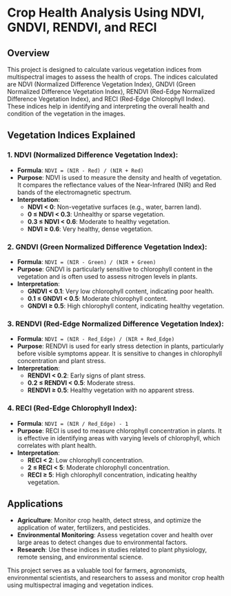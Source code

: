 
# Crop Health Analysis Using NDVI, GNDVI, RENDVI, and RECI

## Overview
This project is designed to calculate various vegetation indices from multispectral images to assess the health of crops. The indices calculated are NDVI (Normalized Difference Vegetation Index), GNDVI (Green Normalized Difference Vegetation Index), RENDVI (Red-Edge Normalized Difference Vegetation Index), and RECI (Red-Edge Chlorophyll Index). These indices help in identifying and interpreting the overall health and condition of the vegetation in the images.

## Vegetation Indices Explained

### 1. NDVI (Normalized Difference Vegetation Index):
- **Formula**: `NDVI = (NIR - Red) / (NIR + Red)`
- **Purpose**: NDVI is used to measure the density and health of vegetation. It compares the reflectance values of the Near-Infrared (NIR) and Red bands of the electromagnetic spectrum.
- **Interpretation**:
  - **NDVI < 0**: Non-vegetative surfaces (e.g., water, barren land).
  - **0 ≤ NDVI < 0.3**: Unhealthy or sparse vegetation.
  - **0.3 ≤ NDVI < 0.6**: Moderate to healthy vegetation.
  - **NDVI ≥ 0.6**: Very healthy, dense vegetation.

### 2. GNDVI (Green Normalized Difference Vegetation Index):
- **Formula**: `NDVI = (NIR - Green) / (NIR + Green)`
- **Purpose**: GNDVI is particularly sensitive to chlorophyll content in the vegetation and is often used to assess nitrogen levels in plants.
- **Interpretation**:
  - **GNDVI < 0.1**: Very low chlorophyll content, indicating poor health.
  - **0.1 ≤ GNDVI < 0.5**: Moderate chlorophyll content.
  - **GNDVI ≥ 0.5**: High chlorophyll content, indicating healthy vegetation.

### 3. RENDVI (Red-Edge Normalized Difference Vegetation Index):
- **Formula**: `NDVI = (NIR - Red_Edge) / (NIR + Red_Edge)`
- **Purpose**: RENDVI is used for early stress detection in plants, particularly before visible symptoms appear. It is sensitive to changes in chlorophyll concentration and plant stress.
- **Interpretation**:
  - **RENDVI < 0.2**: Early signs of plant stress.
  - **0.2 ≤ RENDVI < 0.5**: Moderate stress.
  - **RENDVI ≥ 0.5**: Healthy vegetation with no apparent stress.

### 4. RECI (Red-Edge Chlorophyll Index):
- **Formula**: `NDVI = (NIR / Red_Edge) - 1`
- **Purpose**: RECI is used to measure chlorophyll concentration in plants. It is effective in identifying areas with varying levels of chlorophyll, which correlates with plant health.
- **Interpretation**:
  - **RECI < 2**: Low chlorophyll concentration.
  - **2 ≤ RECI < 5**: Moderate chlorophyll concentration.
  - **RECI ≥ 5**: High chlorophyll concentration, indicating healthy vegetation.

## Applications
- **Agriculture**: Monitor crop health, detect stress, and optimize the application of water, fertilizers, and pesticides.
- **Environmental Monitoring**: Assess vegetation cover and health over large areas to detect changes due to environmental factors.
- **Research**: Use these indices in studies related to plant physiology, remote sensing, and environmental science.

This project serves as a valuable tool for farmers, agronomists, environmental scientists, and researchers to assess and monitor crop health using multispectral imaging and vegetation indices.
